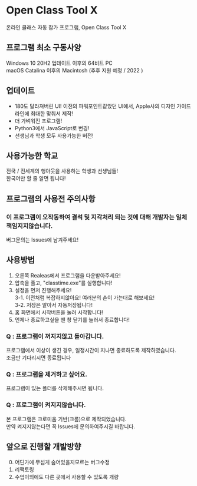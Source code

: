 # Open Class Tool X
온라인 클래스 자동 참가 프로그램, Open Class Tool X

## 프로그램 최소 구동사양
Windows 10 20H2 업데이트 이후의 64비트 PC<br/>
macOS Catalina 이후의 Macintosh (추후 지원 예정 / 2022 )

## 업데이트
 - 180도 달라져버린 UI! 이전의 파워포인트같았던 UI에서, Apple사의 디자인 가이드라인에 최대한 맞춰서 제작!
 - 더 가벼워진 프로그램!
 - Python3에서 JavaScript로 변경!
 - 선생님과 학생 모두 사용가능한 버전!
 
 ## 사용가능한 학교
 전국 / 전세계의 행아웃을 사용하는 학생과 선생님들!<br/>
 한국어만 할 줄 알면 됩니다!
 
 ## 프로그램의 사용전 주의사항
 ### 이 프로그램이 오작동하여 결석 및 지각처리 되는 것에 대해 개발자는 일체 책임지지않습니다.
 버그문의는 Issues에 남겨주세요!
 
 ## 사용방법
 1. 오른쪽 Realeas에서 프로그램을 다운받아주세요!
 2. 압축을 풀고, "classtime.exe"를 실행합니다!
 3. 설정을 먼저 진행해주세요!<br/>
  3-1. 이전처럼 복잡하지않아요! 여러분의 손이 가는대로 해보세요!<br/>
  3-2. 저장은 알아서 자동저장됩니다!<br/>
 4. 홈 화면에서 시작버튼을 눌러 시작합니다!
 5. 언제나 종료하고싶을 땐 창 닫기를 눌러서 종료합니다!
 
 ### Q : 프로그램이 꺼지지않고 돌아갑니다.
 프로그램에서 이상이 생긴 경우, 일정시간이 지나면 종료하도록 제작하였습니다.<br/>
 조금만 기다리시면 종료됩니다
 
 ### Q : 프로그램을 제거하고 싶어요.
 프로그램이 있는 폴더를 삭제해주시면 됩니다.<br/>
 
 ### Q : 프로그램이 켜지지않습니다.
 본 프로그램은 크로미움 기반(크롬)으로 제작되었습니다.<br/>
 만약 켜지지않는다면 꼭 Issues에 문의하여주시길 바랍니다.
 
 ## 앞으로 진행할 개발방향
 0. 어딘가에 무섭게 숨어있을지모르는 버그수정<br/>
 1. 리팩토링<br/>
 2. 수업이외에도 다른 곳에서 사용할 수 있도록 개량
